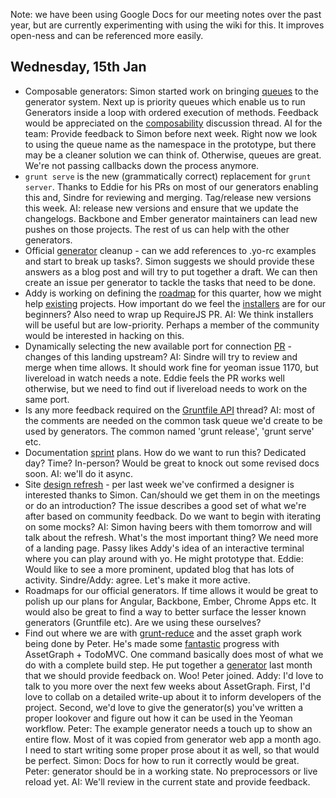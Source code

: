 Note: we have been using Google Docs for our meeting notes over the past year, but are currently experimenting with using the wiki for this. It improves open-ness and can be referenced more easily.

## Wednesday, 15th Jan

* Composable generators: Simon started work on bringing [queues](https://github.com/yeoman/generator/pull/468) to the generator system. Next up is priority queues which enable us to run Generators inside a loop with ordered execution of methods. Feedback would be appreciated on the [composability](https://github.com/yeoman/generator/issues/433) discussion thread. AI for the team: Provide feedback to Simon before next week. Right now we look to using the queue name as the namespace in the prototype, but there may be a cleaner solution we can think of. Otherwise, queues are great. We're not passing callbacks down the process anymore. 
* `grunt serve` is the new (grammatically correct) replacement for `grunt server`. Thanks to Eddie for his PRs on most of our generators enabling this and, Sindre for reviewing and merging. Tag/release new versions this week. AI: release new versions and ensure that we update the changelogs. Backbone and Ember generator maintainers can lead new pushes on those projects. The rest of us can help with the other generators.
* Official [generator](https://github.com/yeoman/yeoman/issues/1263) cleanup - can we add references to .yo-rc examples and start to break up tasks?. Simon suggests we should provide these answers as a blog post and will try to put together a draft. We can then create an issue per generator to tackle the tasks that need to be done.
* Addy is working on defining the [roadmap](https://github.com/yeoman/yeoman/issues/1264) for this quarter, how we might help [existing](https://github.com/yeoman/yeoman/issues/1265) projects. How important do we feel the [installers](https://github.com/yeoman/yeoman/issues/1262) are for our beginners? Also need to wrap up RequireJS PR. AI: We think installers will be useful but are low-priority. Perhaps a member of the community would be interested in hacking on this.
* Dynamically selecting the new available port for connection [PR](https://github.com/eddiemonge/grunt-contrib-connect/commit/7bd5022e4b5f53919f0fc94e0501548dd3ef666b) - changes of this landing upstream? AI: Sindre will try to review and merge when time allows. It should work fine for yeoman issue 1170, but livereload in watch needs a note. Eddie feels the PR works well otherwise, but we need to find out if livereload needs to work on the same port.
* Is any more feedback required on the [Gruntfile API](https://github.com/yeoman/generator/issues/432) thread? AI: most of the comments are needed on the common task queue we'd create to be used by generators. The common named 'grunt release', 'grunt serve' etc.
* Documentation [sprint](https://github.com/yeoman/yeoman/issues/1259) plans. How do we want to run this? Dedicated day? Time? In-person? Would be great to knock out some revised docs soon. AI: we'll do it async.
* Site [design refresh](https://github.com/yeoman/yeoman.io/issues/113) - per last week we've confirmed a designer is interested thanks to Simon. Can/should we get them in on the meetings or do an introduction? The issue describes a good set of what we're after based on community feedback. Do we want to begin with iterating on some mocks? AI: Simon having beers with them tomorrow and will talk about the refresh. What's the most important thing? We need more of a landing page. Passy likes Addy's idea of an interactive terminal where you can play around with yo. He might prototype that. Eddie: Would like to see a more prominent, updated blog that has lots of activity. Sindre/Addy: agree. Let's make it more active. 
* Roadmaps for our official generators. If time allows it would be great to polish up our plans for Angular, Backbone, Ember, Chrome Apps etc. It would also be great to find a way to better surface the lesser known generators (Gruntfile etc). Are we using these ourselves?
* Find out where we are with [grunt-reduce](https://github.com/yeoman/yeoman/issues/1234) and the asset graph work being done by Peter. He's made some [fantastic](https://twitter.com/assetgraph/status/423394706458832896) progress with AssetGraph + TodoMVC. One command basically does most of what we do with a complete build step. He put together a [generator](https://github.com/Munter/generator-webapp-assetgraph) last month that we should provide feedback on. Woo! Peter joined. Addy: I'd love to talk to you more over the next few weeks about AssetGraph. First, I'd love to collab on a detailed write-up about it to inform developers of the project. Second, we'd love to give the generator(s) you've written a proper lookover and figure out how it can be used in the Yeoman workflow. Peter: The example generator needs a touch up to show an entire flow. Most of it was copied from generator web app a month ago. I need to start writing some proper prose about it as well, so that would be perfect. Simon: Docs for how to run it correctly would be great. Peter: generator should be in a working state. No preprocessors or live reload yet. AI: We'll review in the current state and provide feedback.